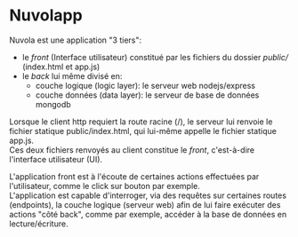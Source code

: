# Nuvolapp

Nuvola est une application "3 tiers":  
- le *front* (Interface utilisateur) constitué par les fichiers du dossier *public/* (index.html et app.js)  
- le *back* lui même divisé en:
    - couche logique (logic layer): le serveur web nodejs/express
    - couche données (data layer): le serveur de base de données mongodb  

Lorsque le client http requiert la route racine (/), le serveur lui renvoie le fichier statique public/index.html, qui lui-même appelle le fichier statique app.js.  
Ces deux fichiers renvoyés au client constitue le *front*, c'est-à-dire l'interface utilisateur (UI).  

L'application front est à l'écoute de certaines actions effectuées par l'utilisateur, comme le click sur bouton par exemple.  
L'application est capable d'interroger, via des requêtes sur certaines routes (endpoints), la couche logique (serveur web) afin de lui faire exécuter des actions "côté back", comme par exemple, accéder à la base de données en lecture/écriture.